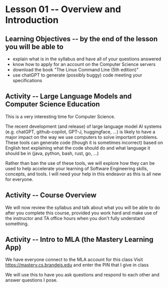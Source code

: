 # Lesson 01 -- Overview and Introduction

## Learning Objectives -- by the end of the lesson you will be able to
 * explain what is in the syllabus and have all of your questions answered
 * know how to apply for an account on the Computer Science servers
 * download the book "The Linux Command Line (5th edition)"
 * use chatGPT to generate (possibly buggy) code meeting your specifications


## Activity -- Large Language Models and Computer Science Education
This is a very interesting time for Computer Science.

The recent development (and release) of large language model AI systems (e.g. chatGPT, github-copilot, GPT-J, huggingface, ...) is likely to have a major impact on the way we use computers to solve important problems.  These tools can generate code (though it is sometimes incorrect) based on English text explaining what the code should do and what language it should be in (java, python, bash, rust, go, ...)

Rather than ban the use of these tools, we will explore how they can be used to help accelerate your learning of Software Engineering skills, concepts, and tools. I will need your help in this endeavor as this is all new for everyone.

## Activity -- Course Overview
We will now review the syllabus and talk about what you will be able to do after you complete this course, provided you work hard and make use of the instructor and TA office hours when you don't fully understand something. 

## Activity -- Intro to MLA (the Mastery Learning App)
We have everyone connect to the MLA account for this class
Visit https://mastery.cs.brandeis.edu and enter the PIN that I give in class

We will use this to have you ask questions and respond to each other and answer questions I pose.
